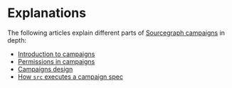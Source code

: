 # Explanations

The following articles explain different parts of [Sourcegraph campaigns](../index.md) in depth:

- [Introduction to campaigns](introduction_to_campaigns.md)
- [Permissions in campaigns](permissions_in_campaigns.md)
- [Campaigns design](campaigns_design.md)
- [How `src` executes a campaign spec](how_src_executes_a_campaign_spec.md)
